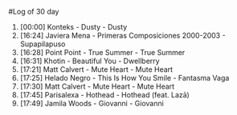 #Log of 30 day

1. [00:00] Konteks - Dusty - Dusty
1. [16:24] Javiera Mena - Primeras Composiciones 2000-2003 - Supapilapuso
1. [16:28] Point Point - True Summer - True Summer
1. [16:31] Khotin - Beautiful You - Dwellberry
1. [17:21] Matt Calvert - Mute Heart - Mute Heart
1. [17:25] Helado Negro - This Is How You Smile - Fantasma Vaga
1. [17:30] Matt Calvert - Mute Heart - Mute Heart
1. [17:45] Parisalexa - Hothead - Hothead (feat. Lazā)
1. [17:49] Jamila Woods - Giovanni - Giovanni
